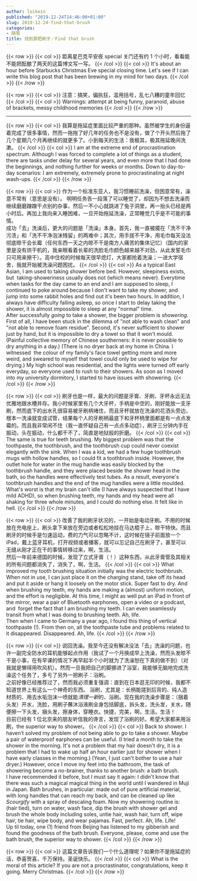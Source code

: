 ```yaml
---
author: loikein
published: "2019-12-24T14:46:00+01:00"
slug: 2019-12-24-find-that-brush
categories:
- 随笔
title: 找到那把刷子／Find that brush
---
```

{{< row >}}
{{< col >}}
距离星巴克平安夜 special 关门还有约 1 个小时，看看能不能把酝酿了两天的这篇博文写一写。
{{< /col >}}
{{< col >}}
It's about an hour before Starbucks Christmas Eve special closing time.
Let's see if I can write this blog post that has been brewing in my mind
for two days.
{{< /col >}}
{{< /row >}}

{{< row >}}
{{< col >}}
注意：搞笑，偏执狂，滥用括号，乱七八糟的童年回忆
{{< /col >}}
{{< col >}}
Warnings: attempt at being funny, paranoid, abuse of brackets, messy childhood memories
{{< /col >}}
{{< /row >}}

***

{{< row >}}
{{< col >}}
我算是拖延症里面比较严重的那种。虽然被学生的身份逼着完成了很多事情，然而一拖拖了好几年的任务也不是没有，做了个开头然后拖了几个星期几个月再继续的就更多了。小到每天的生活：我极其，极其拖延晚间洗漱。
{{< /col >}}
{{< col >}}
I am at the extreme end of procrastination spectrum. Although I was
forced to complete a lot of things as a student, there are tasks under
delay for several years, and even more that I had done the beginnings,
and nothing further for weeks or months. Down to day-to-day scenarios: I
am extremely, extremely prone to procrastinating at night wash-ups.
{{< /col >}}
{{< /row >}}

{{< row >}}
{{< col >}}
作为一个标准东亚人，我习惯睡前洗澡，但困意常有，澡意不常有（意思是没有）。
明明任务告一段落了可以睡觉了，却因为不想去洗澡而继续磨磨蹭蹭干点别的杂事，然后一不小心就跳进了兔子洞里，再一抬头已经是两小时后。再加上我向来入睡困难，一旦开始拖延洗澡，正常睡觉几乎是不可能的事情。  
成功「去」洗澡后，更大的问题是「洗澡」本身。首先，我一直被魇在「洗不干净污渍」和「洗不干净泡沫残留」的两难中；其次，用手搓不干净，用毛巾每天没法彻底晾干会长霉（任何东西一天之内晾不干是南方人痛苦的集体记忆）（国内的家里是没有烘干机的，我亲眼看着长辈的洗脸毛巾颜色越来越不对劲，从此发誓毛巾只可用来擦干）。高中住校的时候每天很早熄灯，大家都抢着洗澡；一进大学宿舍，我就开始被洗澡问题困扰。
{{< /col >}}
{{< col >}}
As a typical East Asian, I am used to taking shower before bed. However,
sleepiness exists, but  taking-showeriness usually does not (which means
never). Everytime when tasks for the day came to an end and I am
supposed to sleep, I continued to poke around because I don't want to
take my shower, and jump into some rabbit holes and find out it's been
two hours. In addition, I always have difficulty falling asleep, so once
I start to delay taking the shower, it is almost impossible to sleep at
any "normal" time.  
After successfully *going* to take a shower, the bigger problem is
*showering*. First of all, I have been stuck in the dilemma of "not able
to wash clean" and "not able to remove foam residue". Second, it's never
sufficient to shower just by hand, but it is impossible to dry a towel
so that it won't mould. (Painful collective memory of Chinese
southerners: it is never possible to dry anything in a day.) (There is
no dryer back at my home in China. I witnessed  the colour of my
family's face towel getting more and more weird, and sweared to myself
that towel could only be used to wipe for drying.) My high school was
residential, and the lights were turned off early everyday, so everyone
used to rush to their showers. As soon as I moved into my university
dormitory, I started to have issues with showering.
{{< /col >}}
{{< /row >}}

{{< row >}}
{{< col >}}
刷牙也是一样，最大的问题是牙膏、牙刷、牙杯永远无法优雅地跟水槽并存。我小时候家里有几个大牙杯，手柄是中空的，刚好能放一支牙刷，然而底下的出水孔很容易被牙刷柄堵住，而且牙杯就放在洗澡的花洒头旁边，根本一洗澡就变成试管，结果每个人的牙刷柄最底下和牙杯柄里面都是有一点点发霉的。而且我非常闲不住（我一直怀疑自己有一点点多动症），刷牙三分钟内手在振动，头在振动，什么都干不了，简直是地狱般的折磨。
{{< /col >}}
{{< col >}}
The same is true for teeth brushing. My biggest problem was that the
toothpaste, the toothbrush, and the toothbrush cup could never coexist
elegantly with the sink. When I was a kid, we had a few huge toothbrush
mugs with hollow handles, so I could fit a toothbrush inside. However,
the outlet hole for water in the mug handle was easily blocked by the
toothbrush handle, and they were placed beside the shower head in the
bath, so the handles were effectively test tubes. As a result,
everyone's toothbrush handles and the end of the mug handles were a
little moulded. What's worst is that my brain can't idle (I have always
suspected that I have mild ADHD), so when brushing teeth, my hands and
my head were all shaking for three whole minutes, and I could do nothing
else. It felt like in hell.
{{< /col >}}
{{< /row >}}

{{< row >}}
{{< col >}}
改善了我的刷牙状况的，一开始是电动牙刷。不用的时候放在充电座上，刷头拿下来放在旁边或者松松地挂在马达棍子上，晾干特快。而且刷牙的时候手是匀速运动，费的力气可以忽略不计，这时候在镜子前面放一个
iPad，戴上蓝牙耳机，打开视频或者播客，就可以忘记自己在刷牙了，甚至可以无缝从刚才正在干的事情转移过来，啊，生活。  
然后一年前来德国的时候，发现了立式牙膏（！）这种东西，从此牙膏管及其相关的所有问题都消失了，消失了，啊，生活。
{{< /col >}}
{{< col >}}
What improved my tooth brushing situation initially was the electric
toothbrush. When not in use, I can just place it on the charging stand,
take off its head and put it aside or hang it loosely on the motor
stick. Super fast to dry. And when brushing my teeth, my hands are
making a (almost) uniform motion, and the effort is negligible. At this
time, I might as well put an iPad in front of the mirror, wear a pair of
Bluetooth earphones, open a video or a podcast, and  forget the fact
that I am brushing my teeth. I can even seamlessly transit from what I
was doing to brushing teeth. Ah, life.  
Then when I came to Germany a year ago, I found this thing of vertical
toothpaste (!). From then on, all the toothpaste tube and problems
related to it disappeared. Disappeared. Ah, life.
{{< /col >}}
{{< /row >}}

{{< row >}}
{{< col >}}
说回洗澡。我至今还没有解决没法「去」洗澡的问题，也许一副完全防水的耳机能够起点作用（我试了一个月换成早上洗澡，然而头发晾不干是小事，在有早课的情况下再早起半个小时就为了洗澡恕在下真的做不到）（对我就是懒得用吹风机）。然而一旦我把自己的脚挪进了浴室，我能够无脑地完成洗澡这个任务了，多亏了另外一把刷子：浴刷。  
之前好像已经推荐过了，然而我必须重复强调：直到在日本逛无印的时候，我都不知道世界上有这么一个神奇的东西。
浴刷，尤其是：长柄能搓到后背的、纯人造材质的、用去水垢泡沫一喷就能*清理一新*的、浴刷。现在我的洗澡步骤是：（捆着头发）开水，洗脸，用刷子蘸沐浴液刷全身包括脚底，拆头发，洗头发，关水，随便擦一下头发，捆头发，擦身体，穿睡衣。快捷，完美，啊，生活。生活！  
目前已经有 1
位北京来的朋友听信我的谗言，发现了浴刷的好。希望大家都来用浴刷，the superior way to shower。
{{< /col >}}
{{< col >}}
Back to shower. I haven’t solved my problem of not being able to *go* to
take a shower. Maybe a pair of waterproof earphones can be useful. (I
tried a month to take the shower in the morning. It's not a problem that
my hair doesn't dry, it is a problem that I had to wake up half an hour
earlier just for shower when I have early classes in the morning.)
(Yean, I just can't bother to use a hair dryer.) However, once I move my
feet into the bathroom, the task of showering become a no-brainer,
thanks to another brush: a bath brush.  
I have recommended it before, but I must say it again: I didn't know
that there was such a magical magical thing in the world until I
wandered in Muji in Japan. Bath brushes, in particular: made out of pure
artificial material, with long handles that can reach my back, and can
be cleaned up like *Scourgify* with a spray of descaling foam. Now my
showering routine is: (hair tied), turn on water, wash face, dip the
brush with shower gel and brush the whole body including soles, untie
hair, wash hair, turn off, wipe hair, tie hair, wipe body, and wear
pajamas. Fast, perfect. Ah, life. Life!  
Up til today, one (1) friend from Beijing has listened to my gibberish
and found the goodness of the bath brush. Everyone, please, come and use
the bath brush, the superior way to shower.
{{< /col >}}
{{< /row >}}

{{< row >}}
{{< col >}}
这篇文章告诉我们一个什么道理呢？如果你不是拖延症的话，恭喜贺喜，千万保持。圣诞快乐。
{{< /col >}}
{{< col >}}
What is the moral of this article? If you are not a procrastinator,
congratulations, keep it going. Merry Christmas.
{{< /col >}}
{{< /row >}}
